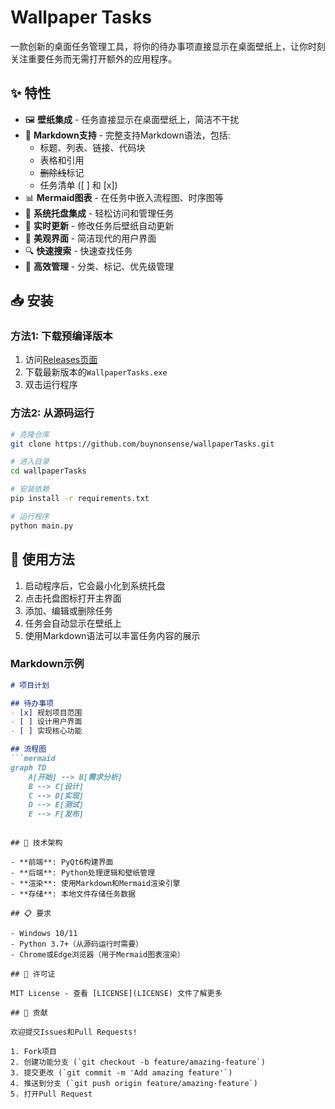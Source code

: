 # Wallpaper Tasks

一款创新的桌面任务管理工具，将你的待办事项直接显示在桌面壁纸上，让你时刻关注重要任务而无需打开额外的应用程序。

## ✨ 特性

- 🖼️ **壁纸集成** - 任务直接显示在桌面壁纸上，简洁不干扰
- 📝 **Markdown支持** - 完整支持Markdown语法，包括:
  - 标题、列表、链接、代码块
  - 表格和引用
  - ~~删除线~~标记
  - 任务清单 ([ ] 和 [x])
- 📊 **Mermaid图表** - 在任务中嵌入流程图、时序图等
- 🔔 **系统托盘集成** - 轻松访问和管理任务
- 🔄 **实时更新** - 修改任务后壁纸自动更新
- 🎨 **美观界面** - 简洁现代的用户界面
- 🔍 **快速搜索** - 快速查找任务
- 🎯 **高效管理** - 分类、标记、优先级管理

## 📥 安装

### 方法1: 下载预编译版本

1. 访问[Releases页面](https://github.com/buynonsense/wallpaperTasks/releases)
2. 下载最新版本的`WallpaperTasks.exe`
3. 双击运行程序

### 方法2: 从源码运行

```bash
# 克隆仓库
git clone https://github.com/buynonsense/wallpaperTasks.git

# 进入目录
cd wallpaperTasks

# 安装依赖
pip install -r requirements.txt

# 运行程序
python main.py
```

## 🚀 使用方法

1. 启动程序后，它会最小化到系统托盘
2. 点击托盘图标打开主界面
3. 添加、编辑或删除任务
4. 任务会自动显示在壁纸上
5. 使用Markdown语法可以丰富任务内容的展示

### Markdown示例

```markdown
# 项目计划

## 待办事项
- [x] 规划项目范围
- [ ] 设计用户界面
- [ ] 实现核心功能

## 流程图
```mermaid
graph TD
    A[开始] --> B[需求分析]
    B --> C[设计]
    C --> D[实现]
    D --> E[测试]
    E --> F[发布]
```
```

## 🔧 技术架构

- **前端**: PyQt6构建界面
- **后端**: Python处理逻辑和壁纸管理
- **渲染**: 使用Markdown和Mermaid渲染引擎
- **存储**: 本地文件存储任务数据

## 📋 要求

- Windows 10/11
- Python 3.7+（从源码运行时需要）
- Chrome或Edge浏览器（用于Mermaid图表渲染）

## 📄 许可证

MIT License - 查看 [LICENSE](LICENSE) 文件了解更多

## 🤝 贡献

欢迎提交Issues和Pull Requests!

1. Fork项目
2. 创建功能分支 (`git checkout -b feature/amazing-feature`)
3. 提交更改 (`git commit -m 'Add amazing feature'`)
4. 推送到分支 (`git push origin feature/amazing-feature`)
5. 打开Pull Request
